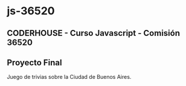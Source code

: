 # js-36520

## CODERHOUSE - Curso Javascript - Comisión 36520
## Proyecto Final

Juego de trivias sobre la Ciudad de Buenos Aires.
